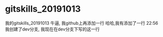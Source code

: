 # gitskills_20191013
我的gitskills_20191013
牛逼, 我github上再添加一行
哈哈,我有添加了一行
22:56 我创建了dev分支, 我现在在dev分支下写的这一行
